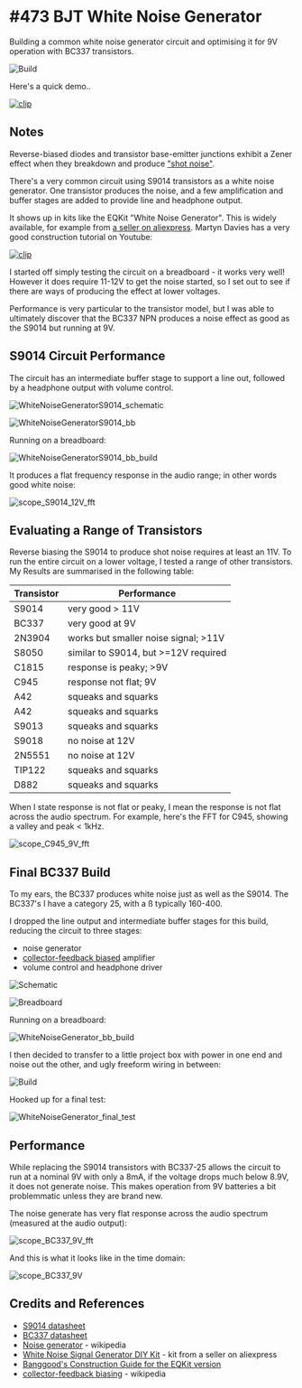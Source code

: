 # #473 BJT White Noise Generator

Building a common white noise generator circuit and optimising it for 9V operation with BC337 transistors.

![Build](./assets/WhiteNoiseGenerator_build.jpg?raw=true)

Here's a quick demo..

[![clip](https://img.youtube.com/vi/f4c5FJrZLs8/0.jpg)](https://www.youtube.com/watch?v=f4c5FJrZLs8)

## Notes

Reverse-biased diodes and transistor base-emitter junctions exhibit a Zener effect when they breakdown and produce
["shot noise"](https://en.wikipedia.org/wiki/Noise_generator).

There's a very common circuit using S9014 transistors as a white noise generator.
One transistor produces the noise, and a few amplification and buffer stages are added to provide line and headphone output.

It shows up in kits like the EQKit "White Noise Generator".
This is widely available, for example from [a seller on aliexpress](https://www.aliexpress.com/item/White-Noise-Signal-Generator-DIY-Kit-Electronic-Kit-2-Channel-Output-for-Burn-in-Test-Therapy/32922270112.html).
Martyn Davies has a very good construction tutorial on Youtube:

[![clip](https://img.youtube.com/vi/7oDUU85V-Wk/0.jpg)](https://www.youtube.com/watch?v=7oDUU85V-Wk)

I started off simply testing the circuit on a breadboard - it works very well!
However it does require 11-12V to get the noise started,
so I set out to see if there are ways of producing the effect at lower voltages.

Performance is very particular to the transistor model, but I was able to ultimately
discover that the BC337 NPN produces a noise effect as good as the S9014 but running at 9V.

## S9014 Circuit Performance

The circuit has an intermediate buffer stage to support a line out,
followed by a headphone output with volume control.

![WhiteNoiseGeneratorS9014_schematic](./assets/WhiteNoiseGeneratorS9014_schematic.jpg?raw=true)

![WhiteNoiseGeneratorS9014_bb](./assets/WhiteNoiseGeneratorS9014_bb.jpg?raw=true)

Running on a breadboard:

![WhiteNoiseGeneratorS9014_bb_build](./assets/WhiteNoiseGeneratorS9014_bb_build.jpg?raw=true)

It produces a flat frequency response in the audio range; in other words good white noise:

![scope_S9014_12V_fft](./assets/scope_S9014_12V_fft.gif?raw=true)

## Evaluating a Range of Transistors

Reverse biasing the S9014 to produce shot noise requires at least an 11V.
To run the entire circuit on a lower voltage, I tested a range of
other transistors. My Results are summarised in the following table:


| Transistor | Performance                           |
|------------|---------------------------------------|
| S9014      | very good > 11V                       |
| BC337      | very good at 9V                       |
| 2N3904     | works but smaller noise signal; >11V  |
| S8050      | similar to S9014, but >=12V  required |
| C1815      | response is peaky; >9V                |
| C945       | response not flat; 9V                 |
| A42        | squeaks and squarks                   |
| A42        | squeaks and squarks                   |
| S9013      | squeaks and squarks                   |
| S9018      | no noise at 12V                       |
| 2N5551     | no noise at 12V                       |
| TIP122     | squeaks and squarks                   |
| D882       | squeaks and squarks                   |

When I state response is not flat or peaky, I mean the response is not flat across the audio
spectrum. For example, here's the FFT for C945, showing a valley and peak < 1kHz.

![scope_C945_9V_fft](./assets/scope_C945_9V_fft.gif?raw=true)

## Final BC337 Build

To my ears, the BC337 produces white noise just as well as the S9014.
The BC337's I have a category 25, with a ß typically 160-400.

I dropped the line output and intermediate buffer stages for this build, reducing the circuit to three stages:

* noise generator
* [collector-feedback biased](https://en.wikipedia.org/wiki/Bipolar_transistor_biasing#Collector_feedback_bias) amplifier
* volume control and headphone driver

![Schematic](./assets/WhiteNoiseGenerator_schematic.jpg?raw=true)

![Breadboard](./assets/WhiteNoiseGenerator_bb.jpg?raw=true)

Running on a breadboard:

![WhiteNoiseGenerator_bb_build](./assets/WhiteNoiseGenerator_bb_build.jpg?raw=true)

I then decided to transfer to a little project box with power in one end and noise out the other,
and ugly freeform wiring in between:

![Build](./assets/WhiteNoiseGenerator_build.jpg?raw=true)

Hooked up for a final test:

![WhiteNoiseGenerator_final_test](./assets/WhiteNoiseGenerator_final_test.jpg?raw=true)


## Performance

While replacing the S9014 transistors with BC337-25 allows the circuit to run at a nominal 9V with only a 8mA,
if the voltage drops much below 8.9V, it does not generate noise. This makes operation from 9V batteries a bit problemmatic
unless they are brand new.

The noise generate has very flat response across the audio spectrum (measured at the audio output):

![scope_BC337_9V_fft](./assets/scope_BC337_9V_fft.gif?raw=true)

And this is what it looks like in the time domain:

![scope_BC337_9V](./assets/scope_BC337_9V.gif?raw=true)


## Credits and References

* [S9014 datasheet](https://www.futurlec.com/Transistors/S9014.shtml)
* [BC337 datasheet](https://www.futurlec.com/Transistors/BC337.shtml)
* [Noise generator](https://en.wikipedia.org/wiki/Noise_generator) - wikipedia
* [White Noise Signal Generator DIY Kit](https://www.aliexpress.com/item/White-Noise-Signal-Generator-DIY-Kit-Electronic-Kit-2-Channel-Output-for-Burn-in-Test-Therapy/32922270112.html) - kit from a seller on aliexpress
* [Banggood's Construction Guide for the EQKit version](https://files.banggood.com/2017/18.01/SG-10-Noise-signal-generator-kit.pdf)
* [collector-feedback biasing](https://en.wikipedia.org/wiki/Bipolar_transistor_biasing#Collector_feedback_bias) - wikipedia
